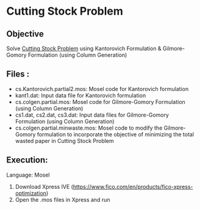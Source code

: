 # Cutting Stock Problem 

## Objective

Solve [Cutting Stock Problem](https://en.wikipedia.org/wiki/Cutting_stock_problem "Cutting Stock Problem") using Kantorovich Formulation & Gilmore-Gomory Formulation (using Column Generation)

## Files :
- cs.Kantorovich.partial2.mos: Mosel code for Kantorovich formulation
- kant1.dat: Input data file for Kantorovich formulation
- cs.colgen.partial.mos: Mosel code for Gilmore-Gomory Formulation (using Column Generation)
- cs1.dat, cs2.dat, cs3.dat: Input data files for Gilmore-Gomory Formulation (using Column Generation)
- cs.colgen.partial.minwaste.mos: Mosel code to modify the Gilmore-Gomory formulation to incorporate the objective of minimizing the total wasted paper in Cutting Stock Problem



## Execution:

Language: Mosel

1. Download Xpress IVE (https://www.fico.com/en/products/fico-xpress-optimization)
2. Open the .mos files in Xpress and run 
